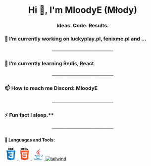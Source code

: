 <h1 align="center">Hi 👋, I'm MloodyE (Młody)</h1>
<h3 align="center">Ideas. Code. Results.</h3>

<h3 align="left">🔭 I’m currently working on <strong>luckyplay.pl, fenixmc.pl and ...</strong></h3>
<h4 align="center">────────────────────</h4>

<h3 align="left">🌱 I’m currently learning <strong>Redis, React</strong></h3>
<h4 align="center">────────────────────</h4>

<h3 align="left">📫 How to reach me <strong>Discord: MloodyE</strong></h3>
<h4 align="center">────────────────────</h4>

<h3 align="left">⚡ Fun fact <strong>I sleep.**</strong></h4>
<h4 align="center">────────────────────</h4>

<h4 align="left">🧰 Languages and Tools:</h4>
<p align="left"> <a href="https://www.w3schools.com/css/" target="_blank" rel="noreferrer"> <img src="https://raw.githubusercontent.com/devicons/devicon/master/icons/css3/css3-original-wordmark.svg" alt="css3" width="40" height="40"/> </a> <a href="https://www.w3.org/html/" target="_blank" rel="noreferrer"> <img src="https://raw.githubusercontent.com/devicons/devicon/master/icons/html5/html5-original-wordmark.svg" alt="html5" width="40" height="40"/> </a> <a href="https://www.java.com" target="_blank" rel="noreferrer"> <img src="https://raw.githubusercontent.com/devicons/devicon/master/icons/java/java-original.svg" alt="java" width="40" height="40"/> </a> <a href="https://tailwindcss.com/" target="_blank" rel="noreferrer"> <img src="https://www.vectorlogo.zone/logos/tailwindcss/tailwindcss-icon.svg" alt="tailwind" width="40" height="40"/> </a> </p>
